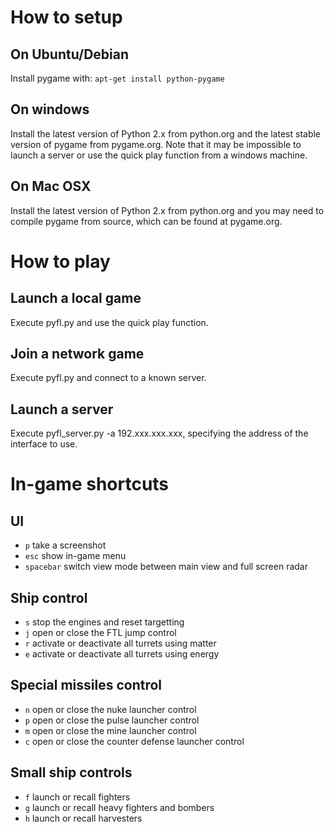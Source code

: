 # How to setup
## On Ubuntu/Debian

Install pygame with: `apt-get install python-pygame`

## On windows

Install the latest version of Python 2.x from python.org and the latest stable version of pygame from pygame.org. Note that it may be impossible to launch a server or use the quick play function from a windows machine.

## On Mac OSX

Install the latest version of Python 2.x from python.org and you may need to compile pygame from source, which can be found at pygame.org.

# How to play
## Launch a local game
Execute pyfl.py and use the quick play function.

## Join a network game
Execute pyfl.py and connect to a known server.

## Launch a server
Execute pyfl_server.py -a 192.xxx.xxx.xxx, specifying the address of the interface to use.

# In-game shortcuts

## UI

* `p` take a screenshot
* `esc` show in-game menu
* `spacebar` switch view mode between main view and full screen radar

## Ship control

* `s` stop the engines and reset targetting
* `j` open or close the FTL jump control
* `r` activate or deactivate all turrets using matter
* `e` activate or deactivate all turrets using energy

## Special missiles control

* `n` open or close the nuke launcher control
* `p` open or close the pulse launcher control
* `m` open or close the mine launcher control
* `c` open or close the counter defense launcher control

## Small ship controls

* `f` launch or recall fighters
* `g` launch or recall heavy fighters and bombers
* `h` launch or recall harvesters
